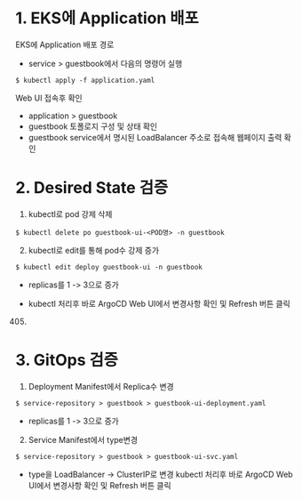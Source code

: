 # 1. EKS에 Application 배포

EKS에 Application 배포 경로
- service > guestbook에서 다음의 명령어 실행
```
$ kubectl apply -f application.yaml
```
Web UI 접속후 확인
- application > guestbook
- guestbook 토폴로지 구성 및 상태 확인
- guestbook service에서 명시된 LoadBalancer 주소로 접속해 웹페이지 출력 확인

# 2. Desired State 검증
1. kubectl로 pod 강제 삭제
```
$ kubectl delete po guestbook-ui-<POD명> -n guestbook
```
2. kubectl로 edit를 통해 pod수 강제 증가
```
$ kubectl edit deploy guestbook-ui -n guestbook
```
- replicas를 1 -> 3으로 증가
* kubectl 처리후 바로 ArgoCD Web UI에서 변경사항 확인 및 Refresh 버튼 클릭
405.
# 3. GitOps 검증
1. Deployment Manifest에서 Replica수 변경
```
$ service-repository > guestbook > guestbook-ui-deployment.yaml
```
- replicas를 1 -> 3으로 증가
2. Service Manifest에서 type변경
```
$ service-repository > guestbook > guestbook-ui-svc.yaml
```
- type을 LoadBalancer -> ClusterIP로 변경
kubectl 처리후 바로 ArgoCD Web UI에서 변경사항 확인 및 Refresh 버튼 클릭
